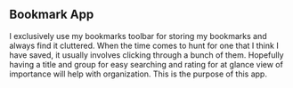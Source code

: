 ## Bookmark App



I exclusively use my bookmarks toolbar for storing my bookmarks and always find it cluttered. When the time comes to hunt for one that I think I have saved, it usually involves clicking through a bunch of them. Hopefully having a title and group for easy searching and rating for at glance view of importance will help with organization. This is the purpose of this app.



